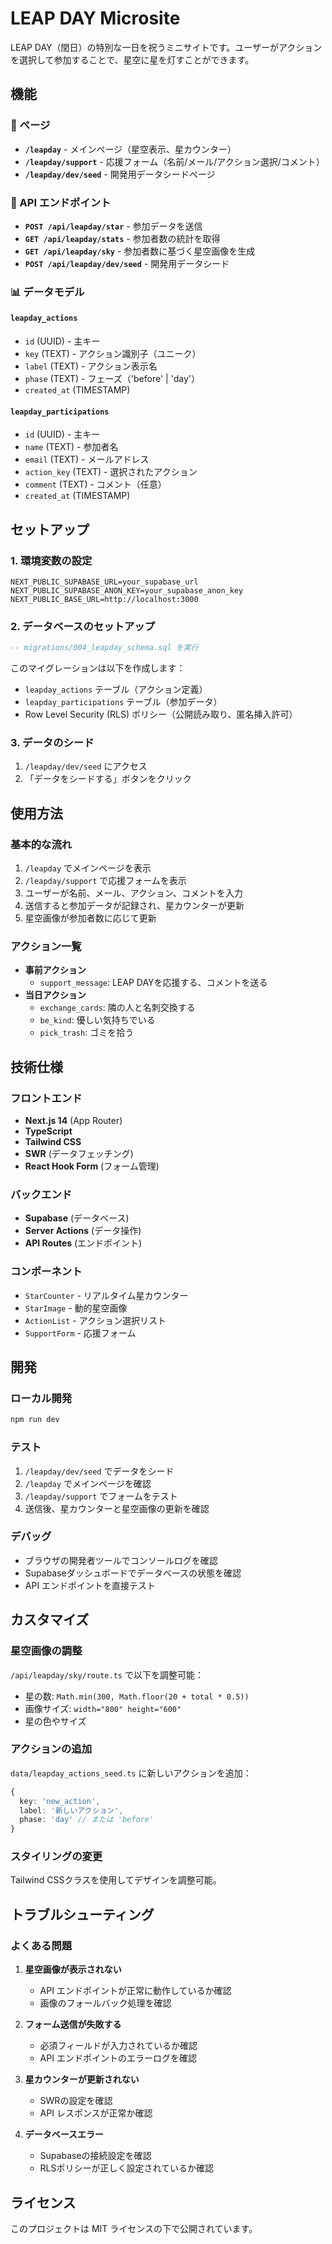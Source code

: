 # LEAP DAY Microsite

LEAP DAY（閏日）の特別な一日を祝うミニサイトです。ユーザーがアクションを選択して参加することで、星空に星を灯すことができます。

## 機能

### 📱 ページ
- **`/leapday`** - メインページ（星空表示、星カウンター）
- **`/leapday/support`** - 応援フォーム（名前/メール/アクション選択/コメント）
- **`/leapday/dev/seed`** - 開発用データシードページ

### 🔌 API エンドポイント
- **`POST /api/leapday/star`** - 参加データを送信
- **`GET /api/leapday/stats`** - 参加者数の統計を取得
- **`GET /api/leapday/sky`** - 参加者数に基づく星空画像を生成
- **`POST /api/leapday/dev/seed`** - 開発用データシード

### 📊 データモデル

#### `leapday_actions`
- `id` (UUID) - 主キー
- `key` (TEXT) - アクション識別子（ユニーク）
- `label` (TEXT) - アクション表示名
- `phase` (TEXT) - フェーズ（'before' | 'day'）
- `created_at` (TIMESTAMP)

#### `leapday_participations`
- `id` (UUID) - 主キー
- `name` (TEXT) - 参加者名
- `email` (TEXT) - メールアドレス
- `action_key` (TEXT) - 選択されたアクション
- `comment` (TEXT) - コメント（任意）
- `created_at` (TIMESTAMP)

## セットアップ

### 1. 環境変数の設定
```env
NEXT_PUBLIC_SUPABASE_URL=your_supabase_url
NEXT_PUBLIC_SUPABASE_ANON_KEY=your_supabase_anon_key
NEXT_PUBLIC_BASE_URL=http://localhost:3000
```

### 2. データベースのセットアップ
```sql
-- migrations/004_leapday_schema.sql を実行
```
このマイグレーションは以下を作成します：
- `leapday_actions` テーブル（アクション定義）
- `leapday_participations` テーブル（参加データ）
- Row Level Security (RLS) ポリシー（公開読み取り、匿名挿入許可）

### 3. データのシード
1. `/leapday/dev/seed` にアクセス
2. 「データをシードする」ボタンをクリック

## 使用方法

### 基本的な流れ
1. `/leapday` でメインページを表示
2. `/leapday/support` で応援フォームを表示
3. ユーザーが名前、メール、アクション、コメントを入力
4. 送信すると参加データが記録され、星カウンターが更新
5. 星空画像が参加者数に応じて更新

### アクション一覧
- **事前アクション**
  - `support_message`: LEAP DAYを応援する、コメントを送る
- **当日アクション**
  - `exchange_cards`: 隣の人と名刺交換する
  - `be_kind`: 優しい気持ちでいる
  - `pick_trash`: ゴミを拾う

## 技術仕様

### フロントエンド
- **Next.js 14** (App Router)
- **TypeScript**
- **Tailwind CSS**
- **SWR** (データフェッチング)
- **React Hook Form** (フォーム管理)

### バックエンド
- **Supabase** (データベース)
- **Server Actions** (データ操作)
- **API Routes** (エンドポイント)

### コンポーネント
- `StarCounter` - リアルタイム星カウンター
- `StarImage` - 動的星空画像
- `ActionList` - アクション選択リスト
- `SupportForm` - 応援フォーム

## 開発

### ローカル開発
```bash
npm run dev
```

### テスト
1. `/leapday/dev/seed` でデータをシード
2. `/leapday` でメインページを確認
3. `/leapday/support` でフォームをテスト
4. 送信後、星カウンターと星空画像の更新を確認

### デバッグ
- ブラウザの開発者ツールでコンソールログを確認
- Supabaseダッシュボードでデータベースの状態を確認
- API エンドポイントを直接テスト

## カスタマイズ

### 星空画像の調整
`/api/leapday/sky/route.ts` で以下を調整可能：
- 星の数: `Math.min(300, Math.floor(20 + total * 0.5))`
- 画像サイズ: `width="800" height="600"`
- 星の色やサイズ

### アクションの追加
`data/leapday_actions_seed.ts` に新しいアクションを追加：
```typescript
{
  key: 'new_action',
  label: '新しいアクション',
  phase: 'day' // または 'before'
}
```

### スタイリングの変更
Tailwind CSSクラスを使用してデザインを調整可能。

## トラブルシューティング

### よくある問題

1. **星空画像が表示されない**
   - API エンドポイントが正常に動作しているか確認
   - 画像のフォールバック処理を確認

2. **フォーム送信が失敗する**
   - 必須フィールドが入力されているか確認
   - API エンドポイントのエラーログを確認

3. **星カウンターが更新されない**
   - SWRの設定を確認
   - API レスポンスが正常か確認

4. **データベースエラー**
   - Supabaseの接続設定を確認
   - RLSポリシーが正しく設定されているか確認

## ライセンス

このプロジェクトは MIT ライセンスの下で公開されています。
